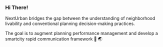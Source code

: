 ### Hi There!

NextUrban bridges the gap between the understanding of neighborhood livability and conventional 
planning decision-making practices.


The goal is to augment planning performance management and develop 
a smartcity rapid communication framework 📲 🌏 

<!--
**NextUrban/NextUrban** is a ✨ _special_ ✨ repository because its `README.md` (this file) appears on your GitHub profile.

